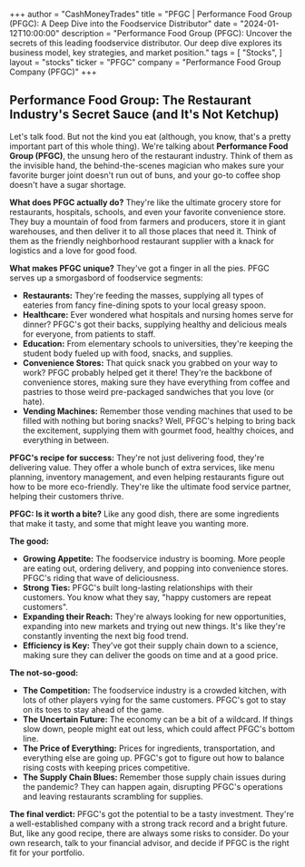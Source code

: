 +++
author = "CashMoneyTrades"
title = "PFGC |  Performance Food Group (PFGC): A Deep Dive into the Foodservice Distributor"
date = "2024-01-12T10:00:00"
description = "Performance Food Group (PFGC): Uncover the secrets of this leading foodservice distributor. Our deep dive explores its business model, key strategies, and market position."
tags = [
"Stocks",
]
layout = "stocks"
ticker = "PFGC"
company = "Performance Food Group Company (PFGC)"
+++
        


## Performance Food Group: The Restaurant Industry's Secret Sauce (and It's Not Ketchup)

Let's talk food. But not the kind you eat (although, you know, that's a pretty important part of this whole thing). We're talking about **Performance Food Group (PFGC)**, the unsung hero of the restaurant industry. Think of them as the invisible hand, the behind-the-scenes magician who makes sure your favorite burger joint doesn't run out of buns, and your go-to coffee shop doesn't have a sugar shortage.  

**What does PFGC actually do?** They're like the ultimate grocery store for restaurants, hospitals, schools, and even your favorite convenience store. They buy a mountain of food from farmers and producers, store it in giant warehouses, and then deliver it to all those places that need it.  Think of them as the friendly neighborhood restaurant supplier with a knack for logistics and a love for good food.

**What makes PFGC unique?** They've got a finger in all the pies. PFGC  serves up a smorgasbord of foodservice segments:

* **Restaurants:** They're feeding the masses, supplying all types of eateries from fancy fine-dining spots to your local greasy spoon. 
* **Healthcare:**  Ever wondered what hospitals and nursing homes serve for dinner?  PFGC's got their backs, supplying healthy and delicious meals for everyone, from patients to staff. 
* **Education:** From elementary schools to universities, they're keeping the student body fueled up with food, snacks, and supplies.  
* **Convenience Stores:** That quick snack you grabbed on your way to work?  PFGC probably helped get it there! They're the backbone of convenience stores, making sure they have everything from coffee and pastries to those weird pre-packaged sandwiches that you love (or hate).
* **Vending Machines:**  Remember those vending machines that used to be filled with nothing but boring snacks? Well, PFGC's helping to bring back the excitement, supplying them with gourmet food, healthy choices, and everything in between.  

**PFGC's recipe for success:** They're not just delivering food, they're delivering value. They offer a whole bunch of extra services, like menu planning, inventory management, and even helping restaurants figure out how to be more eco-friendly. They're like the ultimate food service partner, helping their customers thrive. 

**PFGC: Is it worth a bite?** Like any good dish, there are some ingredients that make it tasty, and some that might leave you wanting more. 

**The good:**

* **Growing Appetite:** The foodservice industry is booming. More people are eating out, ordering delivery, and popping into convenience stores. PFGC's riding that wave of deliciousness.
* **Strong Ties:** PFGC's built long-lasting relationships with their customers.  You know what they say, "happy customers are repeat customers". 
* **Expanding their Reach:** They're always looking for new opportunities, expanding into new markets and trying out new things.  It's like they're constantly inventing the next big food trend. 
* **Efficiency is Key:** They've got their supply chain down to a science, making sure they can deliver the goods on time and at a good price.  

**The not-so-good:**

* **The Competition:** The foodservice industry is a crowded kitchen, with lots of other players vying for the same customers. PFGC's got to stay on its toes to stay ahead of the game.
* **The Uncertain Future:**  The economy can be a bit of a wildcard. If things slow down, people might eat out less, which could affect PFGC's bottom line.  
* **The Price of Everything:**  Prices for ingredients, transportation, and everything else are going up.  PFGC's got to figure out how to balance rising costs with keeping prices competitive.
* **The Supply Chain Blues:**  Remember those supply chain issues during the pandemic? They can happen again, disrupting PFGC's operations and leaving restaurants scrambling for supplies. 

**The final verdict:**  PFGC's got the potential to be a tasty investment. They're a well-established company with a strong track record and a bright future.  But, like any good recipe, there are always some risks to consider.  Do your own research, talk to your financial advisor, and decide if PFGC is the right fit for your portfolio.  

        